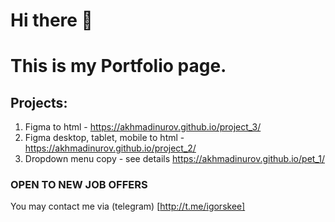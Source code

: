 # Hi there 👋  
# This is my Portfolio page.

## Projects:

1. Figma to html - https://akhmadinurov.github.io/project_3/
2. Figma desktop, tablet, mobile to html - https://akhmadinurov.github.io/project_2/
3. Dropdown menu copy - see details https://akhmadinurov.github.io/pet_1/

### OPEN TO NEW JOB OFFERS
You may contact me via (telegram) [http://t.me/igorskee] 
<!--
**Akhmadinurov/akhmadinurov** is a ✨ _special_ ✨ repository because its `README.md` (this file) appears on your GitHub profile.

Here are some ideas to get you started:

- 🔭 I’m currently working on ...
- 🌱 I’m currently learning ...
- 👯 I’m looking to collaborate on ...
- 🤔 I’m looking for help with ...
- 💬 Ask me about ...
- 📫 How to reach me: ...
- 😄 Pronouns: ...
- ⚡ Fun fact: ...
-->
